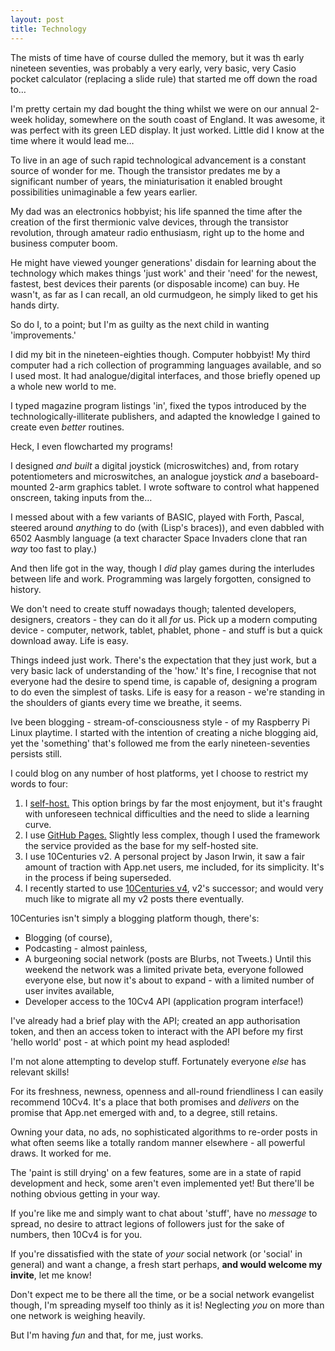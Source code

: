```yaml
---
layout: post
title: Technology
---
```


The mists of time have of course dulled the memory, but it was th  early nineteen seventies, was probably a very early, very basic, very Casio pocket calculator (replacing a slide rule) that started me off down the road to…

I'm pretty certain my dad bought the thing whilst we were on our annual 2-week holiday, somewhere on the south coast of England.  It was awesome, it was perfect with its green LED display.  It just worked.  Little did I know at the time where it would lead me…

To live in an age of such rapid technological advancement is a constant source of wonder for me.  Though the transistor predates me by a significant number of years, the miniaturisation it enabled brought possibilities unimaginable a few years earlier.

My dad was an electronics hobbyist; his life spanned the time after the creation of the first thermionic valve devices, through the transistor revolution, through amateur radio enthusiasm, right up to the home and business computer boom.

He might have viewed younger generations' disdain for learning about the technology which makes things 'just work' and their 'need' for the newest, fastest, best devices their parents (or disposable income) can buy.  He wasn't, as far as I can recall, an old curmudgeon, he simply liked to get his hands dirty.

So do I, to a point; but I'm as guilty as the next child in wanting 'improvements.'

I did my bit in the nineteen-eighties though.  Computer hobbyist!  My third computer had a rich collection of programming languages available, and so I used most.  It had analogue/digital interfaces, and those briefly opened up a whole new world to me.

I typed magazine program listings 'in', fixed the typos introduced by the technologically-illiterate publishers, and adapted the knowledge I gained to create even *better* routines.

Heck, I even flowcharted my programs!

I designed *and built* a digital joystick (microswitches) and, from rotary potentiometers and microswitches, an analogue joystick *and* a baseboard-mounted 2-arm graphics tablet.  I wrote software to control what happened onscreen, taking inputs from the…

I messed about with a few variants of BASIC, played with Forth, Pascal, steered around *anything* to do (with (Lisp's braces)), and even dabbled with 6502 Aasmbly language (a text character Space Invaders clone that ran *way* too fast to play.)

And then life got in the way, though I *did* play games during the interludes between life and work.  Programming was largely forgotten, consigned to history.

We don't need to create stuff nowadays though; talented developers, designers, creators - they can do it all *for* us.  Pick up a modern computing device - computer, network, tablet, phablet, phone - and stuff is but a quick download away.  Life is easy.

Things indeed just work.  There's the expectation that they just work, but a very basic lack of understanding of the 'how.'  It's fine, I recognise that not everyone had the desire to spend time, is capable of, designing a program to do even the simplest of tasks.  Life is easy for a reason - we're standing in the shoulders of giants every time we breathe, it seems.

Ive been blogging - stream-of-consciousness style - of my Raspberry Pi Linux playtime.  I started with the intention of creating a niche blogging aid, yet the 'something' that's followed me from the early nineteen-seventies persists still.

I could blog on any number of host platforms, yet I choose to restrict my words to four:

1. I [self-host.](http://git.bt3.com) This option brings by far the most enjoyment, but it's fraught with unforeseen technical difficulties and the need to slide a learning curve. 
1. I use [GitHub Pages.](http://bazbt3.github.io)  Slightly less complex, though I used the framework the service provided as the base for my self-hosted site.
1. I use 10Centuries v2.  A personal project by Jason Irwin, it saw a fair amount of traction with App.net users, me included, for its simplicity.  It's in the process if being superseded.
1. I recently started to use [10Centuries v4](http://10centuries.org), v2's successor; and would very much like to migrate all my v2 posts there eventually.

10Centuries isn't simply a blogging platform though, there's:

* Blogging (of course),
* Podcasting - almost painless,
* A burgeoning social network (posts are Blurbs, not Tweets.)  Until this weekend the network was a limited private beta, everyone followed everyone else, but now it's about to expand - with a limited number of user invites available,
* Developer access to the 10Cv4 API (application program interface!) 

I've already had a brief play with the API; created an app authorisation token, and then an access token to interact with the API before my first 'hello world' post - at which point my head asploded!

I'm not alone attempting to develop stuff.  Fortunately everyone *else* has relevant skills!

For its freshness, newness, openness and all-round friendliness I can easily recommend 10Cv4.  It's a place that both promises and *delivers* on the promise that App.net emerged with and, to a degree, still retains.

Owning your data, no ads, no sophisticated algorithms to re-order posts in what often seems like a totally random manner elsewhere - all powerful draws.  It worked for me.

The 'paint is still drying' on a few features, some are in a state of rapid development and heck, some aren't even implemented yet!  But there'll be nothing obvious getting in your way.

If you're like me and simply want to chat about 'stuff', have no *message* to spread, no desire to attract legions of followers just for the sake of numbers, then 10Cv4 is for you.

If you're dissatisfied with the state of *your* social network (or 'social' in general) and want a change, a fresh start perhaps, **and would welcome my invite**, let me know!

Don't expect me to be there all the time, or be a social network evangelist though, I'm spreading myself too thinly as it is!  Neglecting *you* on more than one network is weighing heavily.

But I'm having *fun* and that, for me, just works.
